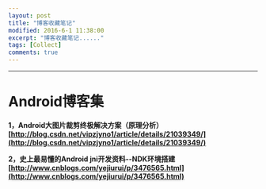 ```yaml
---
layout: post
title: "博客收藏笔记"
modified: 2016-6-1 11:38:00
excerpt: "博客收藏笔记......"
tags: [Collect]
comments: true
---
```


----------

# Android博客集  

**1，Android大图片裁剪终极解决方案（原理分析）  [http://blog.csdn.net/vipzjyno1/article/details/21039349/](http://blog.csdn.net/vipzjyno1/article/details/21039349/)**  


**2，史上最易懂的Android jni开发资料--NDK环境搭建   [http://www.cnblogs.com/yejiurui/p/3476565.html](http://www.cnblogs.com/yejiurui/p/3476565.html)**  



